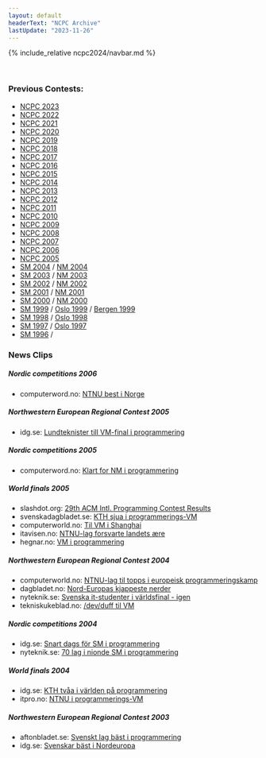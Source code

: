 ```yaml
---
layout: default
headerText: "NCPC Archive"
lastUpdate: "2023-11-26"
---
```


{% include_relative ncpc2024/navbar.md %}

<br/>

### Previous Contests:

<ul>
<li><a href="ncpc2023/">NCPC 2023</a></li>
<li><a href="ncpc2022/">NCPC 2022</a></li>
<li><a href="ncpc2021/">NCPC 2021</a></li>
<li><a href="ncpc2020/">NCPC 2020</a></li>
<li><a href="ncpc2019/">NCPC 2019</a></li>
<li><a href="ncpc2018/">NCPC 2018</a></li>
<li><a href="ncpc2017/">NCPC 2017</a></li>
<li><a href="ncpc2016/">NCPC 2016</a></li>
<li><a href="ncpc2015/">NCPC 2015</a></li>
<li><a href="ncpc2014/">NCPC 2014</a></li>
<li><a href="ncpc2013/">NCPC 2013</a></li>
<li><a href="ncpc2012/">NCPC 2012</a></li>
<li><a href="ncpc2011/">NCPC 2011</a></li>
<li><a href="ncpc2010/">NCPC 2010</a></li>
<li><a href="ncpc2009/">NCPC 2009</a></li>
<li><a href="ncpc2008/">NCPC 2008</a></li>
<li><a href="ncpc2007/">NCPC 2007</a></li>
<li><a href="ncpc2006/">NCPC 2006</a></li>
<li><a href="ncpc2005/">NCPC 2005</a></li>
<li><a href="http://www.ida.liu.se/projects/progcontest/progsm/2004/">SM 2004</a> /
    <a href="http://www.ifi.uio.no/~db/nm-i-programmering/nm2004/">NM 2004</a></li>
<li><a href="http://www.ida.liu.se/projects/progcontest/progsm/2003/">SM 2003</a> /
    <a href="http://www.ifi.uio.no/~db/nm-i-programmering/nm2003/">NM 2003</a></li>
<li><a href="http://www.ida.liu.se/projects/progcontest/progsm/2002/">SM 2002</a> /
    <a href="http://www.ifi.uio.no/~db/nm-i-programmering/nm2002/">NM 2002</a></li>
<li><a href="http://www.cs.lth.se/contest/c01/">SM 2001</a> /
    <a href="http://www.ifi.uio.no/~db/nm-i-programmering/nm2001/">NM 2001</a></li>
<li><a href="http://www.cs.lth.se/contest/c00/">SM 2000</a> /
    <a href="http://www.ifi.uio.no/~db/nm-i-programmering/nm2000/">NM 2000</a></li>
<li><a href="http://www.cs.lth.se/contest/c99/">SM 1999</a> /
    <a href="http://www.ifi.uio.no/~db/ifi-m97/">Oslo 1999</a> /
    <a href="http://www.ii.uib.no/nyheter/prog99/">Bergen 1999</a>
</li>
<li><a href="http://www.cs.lth.se/contest/c98/">SM 1998</a> /
    <a href="http://www.ifi.uio.no/~db/ifi-m97/">Oslo 1998</a>
</li>
<li><a href="http://www.cs.lth.se/contest/c97/">SM 1997</a> /
    <a href="http://www.ifi.uio.no/~db/ifi-m97/">Oslo 1997</a>
</li>
<li><a href="http://www.cs.lth.se/contest/c96/">SM 1996</a> /
</li>

</ul>

### News Clips

<h5>Nordic competitions 2006</h5>
<ul>
    <li>computerword.no:
        <a href="http://www.idg.no/bransje/bransjenyheter/article17479.ece">NTNU best i Norge</a></li>
</ul>

<h5>Northwestern European Regional Contest 2005</h5>
<ul>
    <li>idg.se:
        <a href="http://www.idg.se/ArticlePages/200511/14/20051114153342_CS/20051114153342_CS.dbp.asp">Lundteknister till VM-final i programmering</a></li>
</ul>

<h5>Nordic competitions 2005</h5>
<ul>
    <li>computerword.no:
        <a href="http://www.computerworld.no/index.cfm/siste_nytt/artikkel/id/53719">Klart for NM i programmering</a></li>
</ul>

<h5>World finals 2005</h5>
<ul>
    <li>slashdot.org:
        <a href="http://developers.slashdot.org/article.pl?sid=05/04/07/1437242&amp;tid=156&amp;tid=146&amp;tid=14">29th ACM Intl. Programming Contest Results</a></li>
    <li>svenskadagbladet.se:
        <a href="http://www.svd.se/dynamiskt/naringsliv/did_9495208.asp">KTH sjua i programmerings-VM</a></li>
    <li>computerworld.no:
        <a href="http://www.cw.no/index.cfm/fuseaction/artikkel/id/49838">Til VM i Shanghai</a></li>
    <li>itavisen.no:
        <a href="http://www.itavisen.no/showArticle.php?articleId=1305879">NTNU-lag forsvarte landets &aelig;re</a></li>
    <li>hegnar.no:
        <a href="http://www.hegnar.no/IT-Kanalen/newsdet.asp?id=179223&amp;cat=110">VM i programmering</a></li>
</ul>

<h5>Northwestern European Regional Contest 2004</h5>
<ul>
    <li>computerworld.no:
        <a href="http://www.cw.no/index.cfm/prioritert/artikkel/id/46747">NTNU-lag til topps i europeisk programmeringskamp</a></li>
    <li>dagbladet.no:
        <a href="http://www.dagbladet.no/kunnskap/2004/11/16/414728.html">Nord-Europas kjappeste nerder</a></li>
    <li>nyteknik.se:
        <a href="http://www.nyteknik.se/art/37543">Svenska it-studenter i v&auml;rldsfinal - igen</a></li>
    <li>tekniskukeblad.no:
        <a href="http://www.tu.no/nyheter/ikt/article30852.ece">/dev/duff til VM</a></li>
    <!--
    <li>digi.no:
        <a href="http://www.digi.no/php/art.php?id=112540">Norge vant mesterskap i programmering</a></li>
    <li>ibm.no:
        <a href="http://www.ibm.com/news/no/no/2005/03/11-ntnu.html">IBM hedrer Nord-Europas beste programmerere</a></li>
    <li>katrinebjerg.net
        <a href="http://www.katrinebjerg.net/nyhedsbrev/03/dec03/progr.htm">Kodens mestre</a></li>
    -->
</ul>

<h5>Nordic competitions 2004</h5>
<ul>
    <li>idg.se:
        <a href="http://www.idg.se/ArticlePages/200409/13/20040913080921_CS/20040913080921_CS.dbp.asp">Snart dags f&ouml;r SM i programmering</a></li>
    <li>nyteknik.se:
        <a href="http://www.nyteknik.se/art/36158">70 lag i nionde SM i programmering</a></li>
</ul>

<h5>World finals 2004</h5>
<ul>
    <li>idg.se:
        <a href="http://www.idg.se/ArticlePages/200404/01/20040401143323_CS/20040401143323_CS.dbp.asp">KTH tv&aring;a i v&auml;rlden p&aring; programmering</a></li>
    <li>itpro.no:
        <a href="http://itpro.no/art/5119.html">NTNU i programmerings-VM</a></li>
</ul>

<h5>Northwestern European Regional Contest 2003</h5>
<ul>
    <li>aftonbladet.se:
        <a href="http://www.aftonbladet.se/vss/telegram/0,1082,62510285_852__,00.html">Svenskt lag b&auml;st i programmering</a></li>
    <li>idg.se:
        <a href="http://domino.idg.se/cs/artikel.nsf/0/f23b8c139ce070c2c1256de3002e6dbf?OpenDocument">Svenskar b&auml;st i Nordeuropa</a></li>
</ul>
